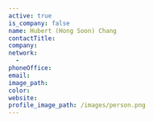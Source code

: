 ```yaml
---
active: true
is_company: false
name: Hubert (Hong Soon) Chang
contactTitle:
company:
network:
  -
phoneOffice:
email:
image_path:
color:
website:
profile_image_path: /images/person.png
---
```

